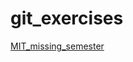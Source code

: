 # git_exercises
<font color=#0000FF>[MIT_missing_semester](https://missing-semester-cn.github.io/) </font>

